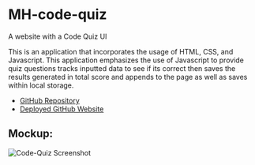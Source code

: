 # MH-code-quiz
A website with a Code Quiz UI

This is an application that incorporates the usage of HTML, CSS, and Javascript. This application emphasizes the use of Javascript to provide quiz questions tracks inputted data to see if its correct then saves the results generated in total score and appends to the page as well as saves within local storage.
* [GitHub Repository](https://github.com/basedmilz/mh-code-quiz)
* [Deployed GitHub Website]()

## Mockup: 

![Code-Quiz Screenshot](mh-code-quiz/assets/animequizscreenshot.png)